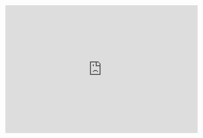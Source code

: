 <iframe style="width:100%;height:auto;min-width:600px;min-height:400px;" src="https://star-history.com/embed?secret=Z2hwX3l4MUR4UEhvT0YyTTg3ektYdGxSZDg2N090RGRyMjFjRWNjNw==#Dou-D/toy-element&Dou-D/v3-oj&Dou-D/koa-demo&Dou-D/demo-web&Timeline" frameBorder="0"></iframe>
<!--
**Dou-D/DOU-D** is a ✨ _special_ ✨ repository because its `README.md` (this file) appears on your GitHub profile.

Here are some ideas to get you started:

- 🔭 I’m currently working on ...
- 🌱 I’m currently learning ...
- 👯 I’m looking to collaborate on ...
- 🤔 I’m looking for help with ...
- 💬 Ask me about ...
- 📫 How to reach me: ...
- 😄 Pronouns: ...
- ⚡ Fun fact: ...
-->

